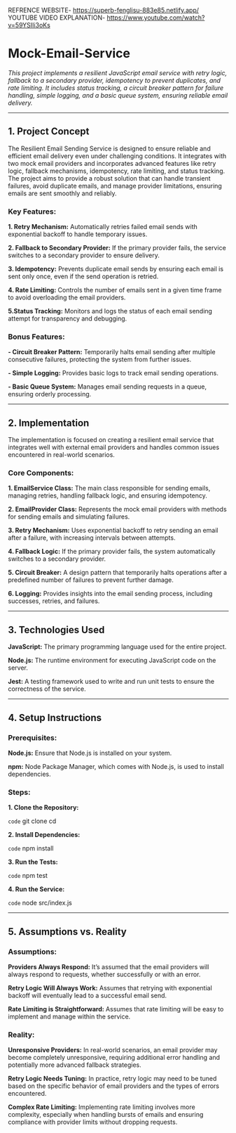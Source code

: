 REFRENCE WEBSITE- https://superb-fenglisu-883e85.netlify.app/
YOUTUBE VIDEO EXPLANATION- https://www.youtube.com/watch?v=59YSIIi3oKs
# Mock-Email-Service

*This project implements a resilient JavaScript email service with retry logic, fallback to a secondary provider, idempotency to prevent duplicates, and rate limiting. It includes status tracking, a circuit breaker pattern for failure handling, simple logging, and a basic queue system, ensuring reliable email delivery.*

---

## 1. Project Concept


The Resilient Email Sending Service is designed to ensure reliable and efficient email delivery even under challenging conditions. It integrates with two mock email providers and incorporates advanced features like retry logic, fallback mechanisms, idempotency, rate limiting, and status tracking. The project aims to provide a robust solution that can handle transient failures, avoid duplicate emails, and manage provider limitations, ensuring emails are sent smoothly and reliably.

### Key Features:

**1. Retry Mechanism:** Automatically retries failed email sends with exponential backoff to handle temporary issues.


**2. Fallback to Secondary Provider:** If the primary provider fails, the service switches to a secondary provider to ensure delivery.


**3. Idempotency:**  Prevents duplicate email sends by ensuring each email is sent only once, even if the send operation is retried.


**4. Rate Limiting:** Controls the number of emails sent in a given time frame to avoid overloading the email providers.


**5.Status Tracking:** Monitors and logs the status of each email sending attempt for transparency and debugging.

### Bonus Features:
**- Circuit Breaker Pattern:** Temporarily halts email sending after multiple consecutive failures, protecting the system from further issues.


**- Simple Logging:** Provides basic logs to track email sending operations.


**- Basic Queue System:** Manages email sending requests in a queue, ensuring orderly processing.

---

## 2. Implementation

The implementation is focused on creating a resilient email service that integrates well with external email providers and handles common issues encountered in real-world scenarios.

### Core Components:
**1. EmailService Class:** The main class responsible for sending emails, managing retries, handling fallback logic, and ensuring idempotency.


**2. EmailProvider Class:** Represents the mock email providers with methods for sending emails and simulating failures.


**3. Retry Mechanism:** Uses exponential backoff to retry sending an email after a failure, with increasing intervals between attempts.


**4. Fallback Logic:** If the primary provider fails, the system automatically switches to a secondary provider.


**5. Circuit Breaker:** A design pattern that temporarily halts operations after a predefined number of failures to prevent further damage.


**6. Logging:** Provides insights into the email sending process, including successes, retries, and failures.

--- 

## 3. Technologies Used

**JavaScript:** The primary programming language used for the entire project.

**Node.js:** The runtime environment for executing JavaScript code on the server.

**Jest:** A testing framework used to write and run unit tests to ensure the correctness of the service.

---

## 4. Setup Instructions

### Prerequisites:

**Node.js:** Ensure that Node.js is installed on your system.

**npm:** Node Package Manager, which comes with Node.js, is used to install dependencies.

### Steps:


**1. Clone the Repository:**

`code`
git clone <repository-url>
cd <repository-directory>


**2. Install Dependencies:**

`code`
npm install


**3. Run the Tests:**

`code`
npm test


**4. Run the Service:**

`code`
node src/index.js

---

## 5. Assumptions vs. Reality
### Assumptions:
**Providers Always Respond:** It’s assumed that the email providers will always respond to requests, whether successfully or with an error.

**Retry Logic Will Always Work:** Assumes that retrying with exponential backoff will eventually lead to a successful email send.

**Rate Limiting is Straightforward:** Assumes that rate limiting will be easy to implement and manage within the service.


### Reality:
**Unresponsive Providers:** In real-world scenarios, an email provider may become completely unresponsive, requiring additional error handling and potentially more advanced fallback strategies.

**Retry Logic Needs Tuning:** In practice, retry logic may need to be tuned based on the specific behavior of email providers and the types of errors encountered.

**Complex Rate Limiting:** Implementing rate limiting involves more complexity, especially when handling bursts of emails and ensuring compliance with provider limits without dropping requests.


